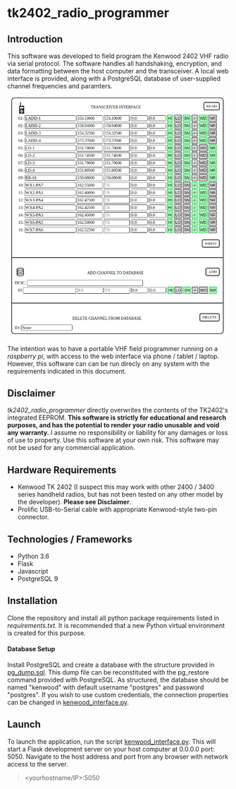 # tk2402_radio_programmer

## Introduction
This software was developed to field program the Kenwood 2402 VHF radio via serial protocol. The software handles all handshaking, encryption, and data formatting between the host computer and the transceiver. A local web interface is provided, along with a PostgreSQL database of user-supplied channel frequencies and paramters.

<img src="tk2402_screenshot.png" width="500">

The intention was to have a portable VHF field programmer running on a _raspberry pi_, with access to the web interface via phone / tablet / laptop. However, this software can can be run direcly on any system with the requirements indicated in this document.

## Disclaimer
*tk2402_radio_programmer* directly overwrites the contents of the TK2402's integrated EEPROM. **This software is strictly for educational and research purposes, and has the potential to render your radio unusable and void any warranty.** I assume no responsibility or liability for any damages or loss of use to property. Use this software at your own risk. This software may not be used for any commercial application. 

## Hardware Requirements
- Kenwood TK 2402 (I suspect this may work with other 2400 / 3400 series handheld radios, but has not been tested on any other model by the developer).  **Please see Disclaimer**.
- Prolific USB-to-Serial cable with appropriate Kenwood-style two-pin connector.

## Technologies / Frameworks
- Python 3.6
- Flask
- Javascript
- PostgreSQL 9

## Installation
Clone the repository and install all python package requirements listed in *requirements.txt*.  It is recommended that a new Python virtual environment is created for this purpose.
#### Database Setup
Install PostgreSQL and create a database with the structure provided in [pg_dump.sql](pg_dump.sql).  This dump file can be reconstituted with the pg_restore command provided with PostgreSQL.
As structured, the database should be named "kenwood" with default username "postgres" and password "postgres".  If you wish to use custom credentials, the connection properties can be changed in [kenwood_interface.py](kenwood_interface.py#L14).

## Launch
To launch the application, run the script [kenwood_interface.py](kenwood_interface.py). This will start a Flask development server on your host computer at 0.0.0.0 port: 5050.
Navigate to the host address and port from any browser with network access to the server.
> <yourhostname/IP>:5050
